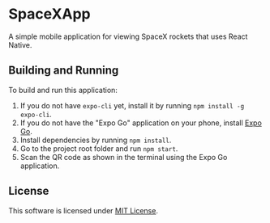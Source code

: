 # SpaceXApp

A simple mobile application for viewing SpaceX rockets that uses React Native.

## Building and Running

To build and run this application:
1. If you do not have `expo-cli` yet, install it by running `npm install -g expo-cli`.
2. If you do not have the "Expo Go" application on your phone, install [Expo Go](https://expo.dev/client).
3. Install dependencies by running `npm install`.
4. Go to the project root folder and run `npm start`.
5. Scan the QR code as shown in the terminal using the Expo Go application.

## License

This software is licensed under [MIT License](https://choosealicense.com/licenses/mit/).
